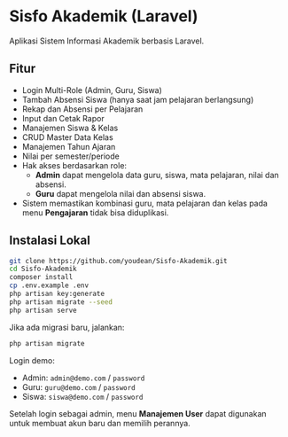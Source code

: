 # Sisfo Akademik (Laravel)

Aplikasi Sistem Informasi Akademik berbasis Laravel.

## Fitur
- Login Multi-Role (Admin, Guru, Siswa)
- Tambah Absensi Siswa (hanya saat jam pelajaran berlangsung)
- Rekap dan Absensi per Pelajaran
- Input dan Cetak Rapor
- Manajemen Siswa & Kelas
- CRUD Master Data Kelas
- Manajemen Tahun Ajaran
- Nilai per semester/periode
- Hak akses berdasarkan role:
  - **Admin** dapat mengelola data guru, siswa, mata pelajaran, nilai dan absensi.
  - **Guru** dapat mengelola nilai dan absensi siswa.
- Sistem memastikan kombinasi guru, mata pelajaran dan kelas pada menu
  **Pengajaran** tidak bisa diduplikasi.

## Instalasi Lokal
```bash
git clone https://github.com/youdean/Sisfo-Akademik.git
cd Sisfo-Akademik
composer install
cp .env.example .env
php artisan key:generate
php artisan migrate --seed
php artisan serve
```

Jika ada migrasi baru, jalankan:

```bash
php artisan migrate
```

Login demo:

- Admin: `admin@demo.com` / `password`
- Guru: `guru@demo.com` / `password`
- Siswa: `siswa@demo.com` / `password`

Setelah login sebagai admin, menu **Manajemen User** dapat digunakan untuk membuat akun baru dan memilih perannya.
